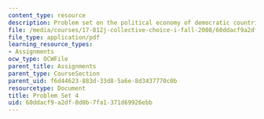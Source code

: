 ```yaml
---
content_type: resource
description: Problem set on the political economy of democratic countries.
file: /media/courses/17-812j-collective-choice-i-fall-2008/60ddacf9a2df8d0b7fa1371d69926ebb_pset4.pdf
file_type: application/pdf
learning_resource_types:
- Assignments
ocw_type: OCWFile
parent_title: Assignments
parent_type: CourseSection
parent_uid: f6d44623-883d-33d8-5a6e-8d3437770c0b
resourcetype: Document
title: Problem Set 4
uid: 60ddacf9-a2df-8d0b-7fa1-371d69926ebb
---
```

